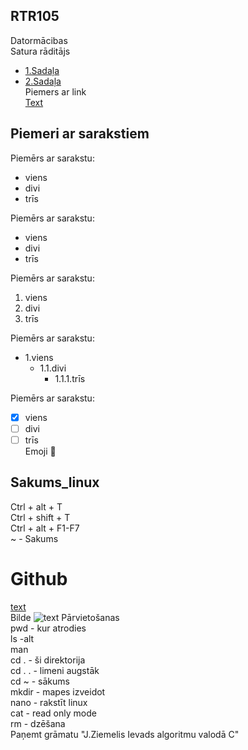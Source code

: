 ## RTR105
Datormācibas  
Satura rāditājs  
- [1.Sadaļa](https://github.com/Kaste245/RTR105/edit/main/README.md#piemeri-ar-sarakstiem)
- [2.Sadaļa](https://github.com/Kaste245/RTR105/edit/main/README.md#sakums_linux)  
Piemers ar link  
[Text](https://github.com/Kaste245/RTR105/edit/main/README.md)   

## Piemeri ar sarakstiem
Piemērs ar sarakstu:  
- viens
- divi
- trīs  

Piemērs ar sarakstu:  
* viens
* divi
* trīs  

Piemērs ar sarakstu:  
1. viens
2. divi
3. trīs  

Piemērs ar sarakstu:  
* 1.viens  
  * 1.1.divi
    * 1.1.1.trīs  
  

Piemērs ar sarakstu:  
- [x] viens
- [ ] divi
- [ ] trīs  
Emoji :cookie: 

## Sakums_linux

Ctrl + alt + T  
Ctrl + shift + T  
Ctrl + alt + F1-F7  
~ - Sakums  
# Github  
[ text ](link)  
Bilde ![ text ](links)
Pārvietošanas  
pwd - kur atrodies    
ls -alt  
man  
cd . - ši direktorija  
cd . . - limeni augstāk  
cd ~ - sākums   
mkdir - mapes izveidot  
nano - rakstīt linux  
cat - read only mode  
rm - dzēšana  
Paņemt grāmatu "J.Ziemelis Ievads algoritmu valodā C"
